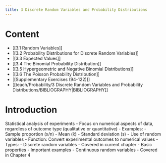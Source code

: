 ```yaml
---
title: 3 Discrete Random Variables and Probability Distributions
---
```

# Content
- [[3.1 Random Variables]]
- [[3.2 Probability Distributions for Discrete Random Variables]]
- [[3.3 Expected Values]]
- [[3.4 The Binomial Probability Distribution]]
- [[3.5 Hypergeometric and Negative Binomial Distributions]]
- [[3.6 The Poisson Probability Distribution]]
- [[Supplementary Exercises (94-122)]]
- [[teach/Probability/3 Discrete Random Variables and Probability Distributions/BIBLIOGRAPHY|BIBLIOGRAPHY]]
# Introduction
Statistical analysis of experiments
    - Focus on numerical aspects of data, regardless of outcome type (qualitative or quantitative)
        - Examples:
            - Sample proportion (x/n)
            - Mean (x̄)
            - Standard deviation (s)
    - Use of random variables
        - Function: Convert experimental outcomes to numerical values
        - Types:
            - Discrete random variables
                - Covered in current chapter
                    - Basic properties
                    - Important examples
            - Continuous random variables
                - Covered in Chapter 4
